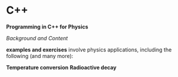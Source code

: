 # C++

**Programming in C++
for Physics**

*Background and Content*

**examples and exercises**
involve physics applications, including the following (and many more):

**Temperature conversion**
**Radioactive decay**

